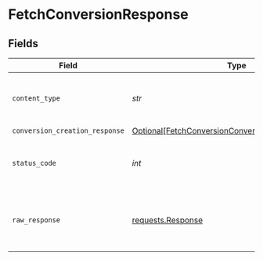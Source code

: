 # FetchConversionResponse


## Fields

| Field                                                                                                                       | Type                                                                                                                        | Required                                                                                                                    | Description                                                                                                                 |
| --------------------------------------------------------------------------------------------------------------------------- | --------------------------------------------------------------------------------------------------------------------------- | --------------------------------------------------------------------------------------------------------------------------- | --------------------------------------------------------------------------------------------------------------------------- |
| `content_type`                                                                                                              | *str*                                                                                                                       | :heavy_check_mark:                                                                                                          | HTTP response content type for this operation                                                                               |
| `conversion_creation_response`                                                                                              | [Optional[FetchConversionConversionCreationResponse]](../../models/operations/fetchconversionconversioncreationresponse.md) | :heavy_minus_sign:                                                                                                          | OK                                                                                                                          |
| `status_code`                                                                                                               | *int*                                                                                                                       | :heavy_check_mark:                                                                                                          | HTTP response status code for this operation                                                                                |
| `raw_response`                                                                                                              | [requests.Response](https://requests.readthedocs.io/en/latest/api/#requests.Response)                                       | :heavy_minus_sign:                                                                                                          | Raw HTTP response; suitable for custom response parsing                                                                     |